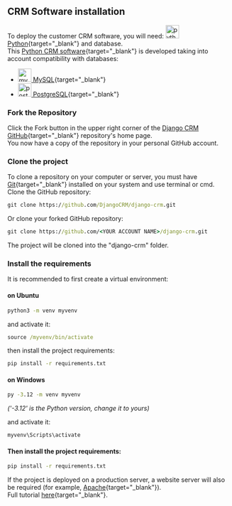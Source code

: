 ## CRM Software installation

To deploy the customer CRM software, you will need: [<img src="/icons/python-logo.svg" alt="python logo" width="30" height="30"> Python](https://www.python.org/){target="_blank"} and database.  
This [Python CRM software](https://github.com/DjangoCRM/django-crm/){target="_blank"} is developed taking into account compatibility with databases:

- [<img src="/icons/mysql_logo.svg" alt="mysql logo" width="30" height="30"> MySQL](https://www.mysql.com/){target="_blank"}
- [<img src="/icons/postgresql_logo.svg" alt="postgresql logo" width="30" height="30"> PostgreSQL](https://www.postgresql.org){target="_blank"}

### Fork the Repository

Click the Fork button in the upper right corner of the [Django CRM GitHub](https://github.com/DjangoCRM/django-crm/){target="_blank"} repository's home page.  
You now have a copy of the repository in your personal GitHub account.

### Clone the project

To clone a repository on your computer or server, you must have [Git](https://git-scm.com/downloads){target="_blank"} installed on your system and use terminal or cmd.  
Clone the GitHub repository:

```cmd
git clone https://github.com/DjangoCRM/django-crm.git
```

Or clone your forked GitHub repository:

```cmd
git clone https://github.com/<YOUR ACCOUNT NAME>/django-crm.git
```

The project will be cloned into the "django-crm" folder.

### Install the requirements

It is recommended to first create a virtual environment:

#### on Ubuntu
```cmd
python3 -m venv myvenv
```

and activate it:

```cmd
source /myvenv/bin/activate
```

then install the project requirements:

```cmd
pip install -r requirements.txt
```

#### on Windows

```cmd
py -3.12 -m venv myvenv
```
_('-3.12' is the Python version, change it to yours)_

and activate it:

```cmd
myvenv\Scripts\activate
```

#### Then install the project requirements:

```cmd
pip install -r requirements.txt
```

If the project is deployed on a production server, a website server will also be required
(for example, [Apache](https://httpd.apache.org/){target="_blank"}).  
Full tutorial [here](https://docs.djangoproject.com/en/dev/topics/install/){target="_blank"}.
